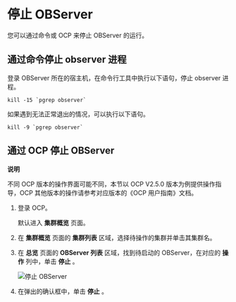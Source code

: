 停止 OBServer 
================================

您可以通过命令或 OCP 来停止 OBServer 的运行。

通过命令停止 observer 进程 
---------------------------------------

登录 OBServer 所在的宿主机，在命令行工具中执行以下语句，停止 observer 进程。

```shell
kill -15 `pgrep observer`
```



如果遇到无法正常退出的情况，可以执行以下语句。

```shell
kill -9 `pgrep observer`
```



通过 OCP 停止 OBServer 
---------------------------------------

**说明**



不同 OCP 版本的操作界面可能不同，本节以 OCP V2.5.0 版本为例提供操作指导，OCP 其他版本的操作请参考对应版本的《OCP 用户指南》文档。

1. 登录 OCP。

   默认进入 **集群概览** 页面。
   

2. 在 **集群概览** 页面的 **集群列表** 区域，选择待操作的集群并单击其集群名。

   

3. 在 **总览** 页面的 **OBServer 列表** 区域，找到待启动的 OBServer，在对应的 **操作** 列中，单击 **停止** 。

   ![停止 OBServer](https://static-aliyun-doc.oss-accelerate.aliyuncs.com/assets/img/zh-CN/3158039061/p204887.png)
   

4. 在弹出的确认框中，单击 **停止** 。

   



